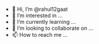 - 👋 Hi, I’m @rahul12gaat
- 👀 I’m interested in ...
- 🌱 I’m currently learning ...
- 💞️ I’m looking to collaborate on ...
- 📫 How to reach me ...

<!---
rahul12gaat/rahul12gaat is a ✨ special ✨ repository because its `README.md` (this file) appears on your GitHub profile.
You can click the Preview link to take a look at your changes.
--->

